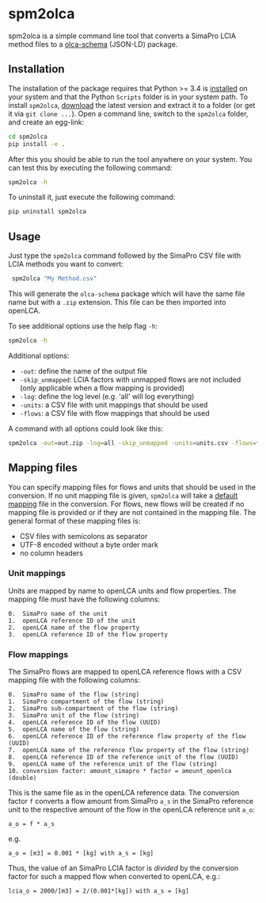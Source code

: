# spm2olca
spm2olca is a simple command line tool that converts a SimaPro LCIA method files
to a [olca-schema](https://github.com/GreenDelta/olca-schema>) (JSON-LD) package.


## Installation
The installation of the package requires that Python >= 3.4 is 
[installed](https://docs.python.org/3/using/) on your system and that the Python
`Scripts` folder is in your system path. To install `spm2olca`, 
[download](https://github.com/GreenDelta/spm2olca/archive/master.zip) the
latest version and extract it to a folder (or get it via `git clone ...`).
Open a command line, switch to the `spm2olca` folder, and create an egg-link:

```bash
cd spm2olca
pip install -e .
```

After this you should be able to run the tool anywhere on your system. You can 
test this by executing the following command:

```bash
spm2olca -h
```

To uninstall it, just execute the following command:

```bash
pip uninstall spm2olca
```


## Usage
Just type the `spm2olca` command followed by the SimaPro CSV file with LCIA
methods you want to convert:

```bash
 spm2olca "My Method.csv"
```

This will generate the `olca-schema` package which will have the same file name
but with a `.zip` extension. This file can be then imported into openLCA.

To see additional options use the help flag `-h`:

```bash
spm2olca -h
```

Additional options:

* `-out`: define the name of the output file
* `-skip_unmapped`: LCIA factors with unmapped flows are not included (only
  applicable when a flow mapping is provided)
* `-log`: define the log level (e.g. 'all' will log everything)
* `-units`: a CSV file with unit mappings that should be used
* `-flows`: a CSV file with flow mappings that should be used

A command with all options could look like this:

```bash
spm2olca -out=out.zip -log=all -skip_unmapped -units=units.csv -flows=flows.csv Method.csv
```

## Mapping files
You can specify mapping files for flows and units that should be used in the
conversion. If no unit mapping file is given, `spm2olca` will take a 
[default mapping](./spm2olca/data/units.csv) file in the conversion. For flows,
new flows will be created if no mapping file is provided or if they are not
contained in the mapping file. The general format of these mapping files is:

* CSV files with semicolons as separator
* UTF-8 encoded without a byte order mark
* no column headers

### Unit mappings
Units are mapped by name to openLCA units and flow properties. The mapping file
must have the following columns:

```
0.  SimaPro name of the unit
1.  openLCA reference ID of the unit
2.  openLCA name of the flow property
3.  openLCA reference ID of the flow property
```

### Flow mappings
The SimaPro flows are mapped to openLCA reference flows with a CSV mapping file
with the following columns:

```
0.  SimaPro name of the flow (string)
1.  SimaPro compartment of the flow (string)
2.  SimaPro sub-compartment of the flow (string)
3.  SimaPro unit of the flow (string)
4.  openLCA reference ID of the flow (UUID)
5.  openLCA name of the flow (string)
6.  openLCA reference ID of the reference flow property of the flow (UUID)
7.  openLCA name of the reference flow property of the flow (string)
8.  openLCA reference ID of the reference unit of the flow (UUID)
9.  openLCA name of the reference unit of the flow (string)
10. conversion factor: amount_simapro * factor = amount_openlca (double)
```

This is the same file as in the openLCA reference data. The conversion factor
`f` converts a flow amount from SimaPro `a_s` in the SimaPro reference unit to
the respective amount of the flow in the openLCA reference unit `a_o`:

```
a_o = f * a_s
```

e.g. 
    
```
a_o = [m3] = 0.001 * [kg] with a_s = [kg]
```
    
Thus, the value of an SimaPro LCIA factor is *divided* by the conversion factor
for such a mapped flow when converted to openLCA, e.g.:

```
lcia_o = 2000/[m3] = 2/(0.001*[kg]) with a_s = [kg] 
```
